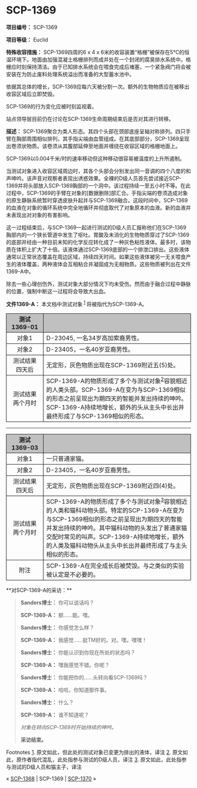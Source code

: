 # SCP-1369
                        


**项目编号：** SCP-1369

**项目等级：** Euclid

**特殊收容措施：** SCP-1369四周的6 x 4 x 6米的收容装置“格栅”被保存在5℃的恒温环境下。地面由加强混凝土格栅排列而成并处在一个封闭的腐臭排水系统中。格栅应时刻保持清洁。由于已知排水系统会在喂食完成后堵塞，一个紧急阀门将会被安装在为防止废料处理系统溢出而准备的大型蓄水池中。

依据其总体的增长，SCP-1369应每六天被分割一次。额外的生物物质应在被移出收容区域后立即焚毁。

SCP-1369的行为变化应被时刻监视着。

站点领导层目前仍在讨论在SCP-1369生命周期结束后是否对其进行转移。

**描述：** SCP-1369聚合为类人形态。其四个头部在颈部底座呈轴对称排列。四只手臂在胸部周围相似排列，其手指尖端由血管组成。在其底部部分，SCP-1369呈现出卷须状物质。该卷须从其腹部延伸至地面并缠绕在收容区域的格栅地面上。

SCP-1369以0.004千米/时的速率移动但这种移动很容易被温度的上升所遏制。

当测试对象进入收容区域周边时，其各个头部会分别发出同一音调的四个八度的和声呻吟。该声音对观察者表现出诱惑效果。全裸的D级人员首先尝试接近SCP-1369并将头部放入SCP-1369胸部的一个洞中。该过程持续一至五小时不等。在此过程中，SCP-1369的手臂在对象的[数据删除]部汇合。手指尖端的卷须造成对象的原生静脉系统暂时穿透皮肤升起并与SCP-1369融合。这段时间中，SCP-1369的血液在对象的循环系统中完全地循环并彻底取代了对象原本的血液。新的血液并未表现出对对象的有害影响。

这一过程结束后，与SCP-1369一起进行测试的D级人员汇报称他们在SCP-1369胸部内的一个狭长管道中发生了呕吐。胃酸及未消化的生物物质穿过了SCP-1369的底部并经由一种目前未知的化学反应转化成了一种灰色粘性液体。最多时，该物质在体积上扩大了十倍。该液体通过SCP-1369底部的一个排泄口排出。这些液体通常以正常状态覆盖在周边区域，持续四天时间。如果这些液体被另一无关喂食产生的液体覆盖，两种液体会互相粘合并凝固成为无相物质。这些物质被列出在文件1369-A中。

除去一些心理创伤外，测试对象大部分情况下均未受伤。然而由于融合过程中静脉的位置，强制中断这一过程将会导致大出血。

**文件1369-A：** 本文档中测试对象<sup class='footnoteref'>
 <a shape='rect' class='footnoteref' id='footnoteref-1' href='javascript:;' onclick='WIKIDOT.page.utils.scrollToReference(&apos;footnote-1&apos;)'>1</a>
</sup>将被指代为SCP-1369-A。

<table style='border-collapse:collapse;'>
 <tr>
  <td colspan='1' rowspan='1' style='font-weight:bold; text-align: center; border: 1px solid black; background-color: silver; width: 20%;'>&#27979;&#35797;1369-01</td>
  <td colspan='1'
      rowspan='1'
      style='font-weight:bold; text-align: center; border: 1px solid black; background-color: silver;' />
 </tr>
 <tr>
  <td colspan='1' rowspan='1' style='text-align: center; border: 1px solid black'>&#23545;&#35937;1</td>
  <td colspan='1' rowspan='1' style='border: 1px solid black'>D-23045, &#19968;&#21517;34&#23681;&#39640;&#21152;&#32034;&#35028;&#30007;&#24615;&#12290;</td>
 </tr>
 <tr>
  <td colspan='1' rowspan='1' style='text-align: center; border: 1px solid black'>&#23545;&#35937;2</td>
  <td colspan='1' rowspan='1' style='border: 1px solid black'>D-23405&#65292;&#19968;&#21517;40&#23681;&#20122;&#35028;&#30007;&#24615;&#12290;</td>
 </tr>
 <tr>
  <td colspan='1' rowspan='1' style='text-align: center; border: 1px solid black'>&#27979;&#35797;&#32467;&#26524; &#22235;&#22825;&#21518;</td>
  <td colspan='1' rowspan='1' style='border: 1px solid black'>&#26080;&#23450;&#24418;&#65292;&#28784;&#33394;&#29289;&#36136;&#20986;&#29616;&#22312;SCP-1369&#38468;&#36817;&#20116;(5)&#22788;&#12290;</td>
 </tr>
 <tr>
  <td colspan='1' rowspan='1' style='text-align: center; border: 1px solid black'>&#27979;&#35797;&#32467;&#26524; &#20004;&#20010;&#26376;&#26102;</td>
  <td colspan='1' rowspan='1' style='border: 1px solid black'>SCP-1369-A&#30340;&#29289;&#36136;&#24418;&#25104;&#20102;&#22810;&#20010;&#19982;&#27979;&#35797;&#23545;&#35937;<sup class='footnoteref'><a shape='rect' class='footnoteref' id='footnoteref-2' href='javascript:;' onclick='WIKIDOT.page.utils.scrollToReference(&apos;footnote-2&apos;)'>2</a></sup>&#23481;&#35980;&#30456;&#36817;&#30340;&#20154;&#31867;&#22836;&#37096;&#12290;SCP-1369-A&#22312;&#21464;&#20026;&#19982;SCP-1369&#30456;&#20284;&#30340;&#24418;&#24577;&#20043;&#21069;&#21576;&#29616;&#20986;&#20026;&#26399;&#22235;&#22825;&#30340;&#26234;&#33021;&#24182;&#21457;&#20986;&#25345;&#32493;&#30340;&#21627;&#21535;&#12290;SCP-1369-A&#25345;&#32493;&#22320;&#22686;&#38271;&#65292;&#39069;&#22806;&#30340;&#22836;&#20174;&#20027;&#22836;&#20013;&#38271;&#20986;&#24182;&#26368;&#32456;&#24418;&#25104;&#20102;&#19982;SCP-1369&#30456;&#20284;&#30340;&#24418;&#24577;&#12290;</td>
 </tr>
</table>

---

<table style='border-collapse:collapse;'>
 <tr>
  <td colspan='1' rowspan='1' style='font-weight:bold; text-align: center; border: 1px solid black; background-color: silver; width: 20%;'>&#27979;&#35797;1369-03</td>
  <td colspan='1'
      rowspan='1'
      style='font-weight:bold; text-align: center; border: 1px solid black; background-color: silver;' />
 </tr>
 <tr>
  <td colspan='1' rowspan='1' style='text-align: center; border: 1px solid black'>&#23545;&#35937;1</td>
  <td colspan='1' rowspan='1' style='border: 1px solid black'>&#19968;&#21482;&#26222;&#36890;&#23478;&#29483;&#12290;</td>
 </tr>
 <tr>
  <td colspan='1' rowspan='1' style='text-align: center; border: 1px solid black'>&#23545;&#35937;2</td>
  <td colspan='1' rowspan='1' style='border: 1px solid black'>D-23405&#65292;&#19968;&#21517;40&#23681;&#20122;&#35028;&#30007;&#24615;&#12290;</td>
 </tr>
 <tr>
  <td colspan='1' rowspan='1' style='text-align: center; border: 1px solid black'>&#27979;&#35797;&#32467;&#26524; &#22235;&#22825;&#21518;</td>
  <td colspan='1' rowspan='1' style='border: 1px solid black'>&#26080;&#23450;&#24418;&#65292;&#28784;&#33394;&#29289;&#36136;&#20986;&#29616;&#22312;SCP-1369&#38468;&#36817;&#22235;(4)&#22788;&#12290;</td>
 </tr>
 <tr>
  <td colspan='1' rowspan='1' style='text-align: center; border: 1px solid black'>&#27979;&#35797;&#32467;&#26524; &#20004;&#20010;&#26376;&#26102;</td>
  <td colspan='1' rowspan='1' style='border: 1px solid black'>SCP-1369-A&#30340;&#29289;&#36136;&#24418;&#25104;&#20102;&#22810;&#20010;&#19982;&#27979;&#35797;&#23545;&#35937;<sup class='footnoteref'><a shape='rect' class='footnoteref' id='footnoteref-3' href='javascript:;' onclick='WIKIDOT.page.utils.scrollToReference(&apos;footnote-3&apos;)'>3</a></sup>&#23481;&#35980;&#30456;&#36817;&#30340;&#20154;&#31867;&#21644;&#29483;&#31185;&#21160;&#29289;&#22836;&#37096;&#12290;&#29305;&#23450;&#30340;SCP-1369-A&#22312;&#21464;&#20026;&#19982;SCP-1369&#30456;&#20284;&#30340;&#24418;&#24577;&#20043;&#21069;&#21576;&#29616;&#20986;&#20026;&#26399;&#22235;&#22825;&#30340;&#26234;&#33021;&#24182;&#21457;&#20986;&#25345;&#32493;&#30340;&#21627;&#21535;&#12290;&#20854;&#20013;&#29483;&#31185;&#21160;&#29289;&#30340;&#22836;&#21457;&#20986;&#20102;&#26222;&#36890;&#23478;&#29483;&#20132;&#37197;&#26102;&#24120;&#35265;&#30340;&#21483;&#22768;&#12290;SCP-1369-A&#25345;&#32493;&#22320;&#22686;&#38271;&#65292;&#39069;&#22806;&#30340;&#20154;&#31867;&#21450;&#29483;&#31185;&#21160;&#29289;&#22836;&#20174;&#20027;&#22836;&#20013;&#38271;&#20986;&#24182;&#26368;&#32456;&#24418;&#25104;&#20102;&#19982;&#20027;&#22836;&#30456;&#20284;&#30340;&#24418;&#24577;&#12290;</td>
 </tr>
 <tr>
  <td colspan='1' rowspan='1' style='text-align: center; border: 1px solid black'>&#38468;&#27880;</td>
  <td colspan='1' rowspan='1' style='border: 1px solid black'>SCP-1369-A&#22312;&#23436;&#20840;&#25104;&#38271;&#21518;&#34987;&#28954;&#27585;&#12290;&#19982;&#20043;&#31867;&#20284;&#30340;&#23454;&#39564;&#34987;&#35748;&#23450;&#26159;&#19981;&#24517;&#35201;&#30340;&#12290;</td>
 </tr>
</table>
**对SCP-1369-A的采访：** 


> **Sanders博士：** 你可以说话吗？
> 
> **SCP-1369-A：** 额……能。嘿。
> 
> **Sanders博士：** 你感觉怎么样？
> 
> **SCP-1369-A：** 我感觉……挺TM好的。对。嘿。嘿嘿！
> 
> **Sanders博士：** 你能认识到你现在所处的状态吗？
> 
> **SCP-1369-A：** 嘿我感觉不错。你呢？
> 
> **Sanders博士：** 你能把你的……头转向看SCP-1369吗？
> 
> **SCP-1369-A：** 哈哈，你知道那件事。
> 
> **Sanders博士：** 什么？
> 
> **SCP-1369-A：** 谁不知道呢？
> 
> *对象在转向SCP-1369时开始持续的呻吟。* 
> 
> **采访结束。** 
> 


Footnotes
<a shape='rect' href='javascript:;' onclick='WIKIDOT.page.utils.scrollToReference(&apos;footnoteref-1&apos;)'>1</a>. 原文如此，但此处的测试对象已变更为排出的液体，译注
<a shape='rect' href='javascript:;' onclick='WIKIDOT.page.utils.scrollToReference(&apos;footnoteref-2&apos;)'>2</a>. 原文如此，原作者指代混乱，此处指参与测试的D级人员，译注
<a shape='rect' href='javascript:;' onclick='WIKIDOT.page.utils.scrollToReference(&apos;footnoteref-3&apos;)'>3</a>. 原文如此，此处指参与测试的D级人员和猫主子，译注



« [SCP-1368](/scp-1368) | SCP-1369 | [SCP-1370](/scp-1370) »





                    